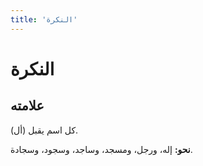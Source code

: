 ```yaml
---
title: 'النكرة'
---
```


# النكرة

## علامته

كل اسم يقبل (أل).

**نحو:** إله، ورجل، ومسجد، وساجد، وسجود، وسجادة.
